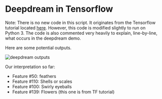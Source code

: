 Deepdream in Tensorflow
=======================

Note: There is no new code in this script.  It originates from the Tensorflow tutorial located [here](https://github.com/tensorflow/tensorflow/tree/master/tensorflow/examples/tutorials/deepdream).  However, this code is modified slightly to run on Python 3.  The code is also commented very heavily to explain, line-by-line, what occurs in the deepdream demo.

Here are some potential outputs.

![deepdream outputs](https://github.com/nfmcclure/tensorflow_cookbook/blob/master/08_Convolutional_Neural_Networks/images/06_deepdream_ex.png)

Our interpretation so far:
 * Feature #50: feathers
 * Feature #110: Shells or scales
 * Feature #100: Swirly eyeballs
 * Feature #139: Flowers (this one is from TF tutorial)
